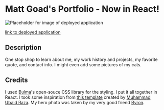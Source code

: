 # Matt Goad's Portfolio - Now in React!

![Placeholder for image of deployed application](/images/portfolio-deployed-screenshot.png)

[link to deployed application](https://matthewxgoad.github.io/portfolio-react/)

## Description

One stop shop to learn about me, my work history and projects, my favorite quote, and contact info. I might even add some pictures of my cats.

## Credits 

I used [Bulma](https://bulma.io/)'s open-souce CSS library for the styling. I put it all together in React. I took some inspiration from [this template](https://github.com/BulmaTemplates/bulma-templates/blob/master/templates/personal.html) created by [Muhammad Ubaid Raza](https://mubaidr.js.org). My hero photo was taken by my very good friend [Byron](http://stockyfotos.com/).
